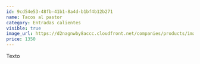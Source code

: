 ```yaml
---
id: 9cd54e53-48fb-41b1-8a4d-b1bf4b12b271
name: Tacos al pastor
category: Entradas calientes
visible: true
image_url: https://d2nagnwby8accc.cloudfront.net/companies/products/images/800/01de4d03-ef88-4ba2-b552-a7e6c4c7631a.jpg
price: 1350
---
```


Texto
